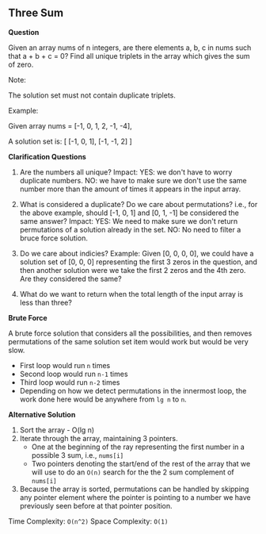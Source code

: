 <h2>Three Sum</h2>

**Question**

Given an array nums of n integers, are there elements a, b, c in nums such that a + b + c = 0? Find all unique triplets in the array which gives the sum of zero.

Note:

The solution set must not contain duplicate triplets.

Example:

Given array nums = [-1, 0, 1, 2, -1, -4],

A solution set is:
[
  [-1, 0, 1],
  [-1, -1, 2]
]

**Clarification Questions**

1) Are the numbers all unique? 
   Impact: YES: we don't have to worry duplicate numbers.
           NO: we have to make sure we don't use the same number more than the amount
           of times it appears in the input array.

2) What is considered a duplicate? Do we care about permutations? i.e., for the above example, should [-1, 0, 1]
   and [0, 1, -1] be considered the same answer?
   Impact: YES: We need to make sure we don't return permutations of a solution already in the set.
           NO: No need to filter a bruce force solution.

3) Do we care about indicies?
   Example: Given [0, 0, 0, 0], we could have a solution set of [0, 0, 0] representing the first 3 zeros in the question, and then another solution were we take the first 2 zeros and the 4th zero. Are they considered the
   same?

4) What do we want to return when the total length of the input array is less than three?

**Brute Force**

A brute force solution that considers all the possibilities, and then removes permutations
of the same solution set item would work but would be very slow.

- First loop would run ```n``` times
- Second loop would run ```n-1``` times
- Third loop would run ```n-2``` times
- Depending on how we detect permutations in the innermost loop, the work done here would 
  be anywhere from ```lg n``` to ```n```.

**Alternative Solution**

1) Sort the array - O(lg n)
2) Iterate through the array, maintaining 3 pointers.
   - One at the beginning of the ray representing the first number in a possible 3 sum,
     i.e., ```nums[i]```
   - Two pointers denoting the start/end of the rest of the array that we will use to do
     an ```O(n)``` search for the the 2 sum complement of ```nums[i]```
3) Because the array is sorted, permutations can be handled by skipping any pointer 
   element where the pointer is pointing to a number we have previously seen before
   at that pointer position.

Time Complexity: ```O(n^2)```
Space Complexity: ```O(1)```